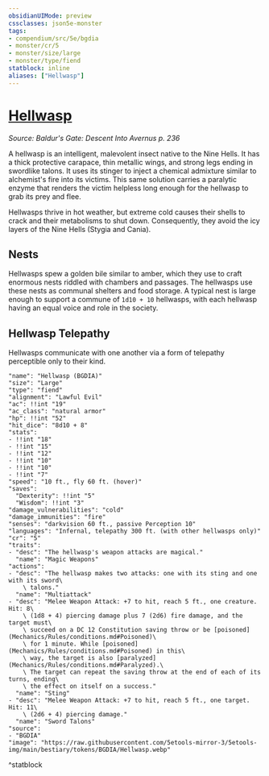 ```yaml
---
obsidianUIMode: preview
cssclasses: json5e-monster
tags:
- compendium/src/5e/bgdia
- monster/cr/5
- monster/size/large
- monster/type/fiend
statblock: inline
aliases: ["Hellwasp"]
---
```

# [Hellwasp](Mechanics\bestiary\fiend/hellwasp-bgdia.md)
*Source: Baldur's Gate: Descent Into Avernus p. 236*  

A hellwasp is an intelligent, malevolent insect native to the Nine Hells. It has a thick protective carapace, thin metallic wings, and strong legs ending in swordlike talons. It uses its stinger to inject a chemical admixture similar to alchemist's fire into its victims. This same solution carries a paralytic enzyme that renders the victim helpless long enough for the hellwasp to grab its prey and flee.

Hellwasps thrive in hot weather, but extreme cold causes their shells to crack and their metabolisms to shut down. Consequently, they avoid the icy layers of the Nine Hells (Stygia and Cania).

## Nests

Hellwasps spew a golden bile similar to amber, which they use to craft enormous nests riddled with chambers and passages. The hellwasps use these nests as communal shelters and food storage. A typical nest is large enough to support a commune of `1d10 + 10` hellwasps, with each hellwasp having an equal voice and role in the society.

## Hellwasp Telepathy

Hellwasps communicate with one another via a form of telepathy perceptible only to their kind.

```statblock
"name": "Hellwasp (BGDIA)"
"size": "Large"
"type": "fiend"
"alignment": "Lawful Evil"
"ac": !!int "19"
"ac_class": "natural armor"
"hp": !!int "52"
"hit_dice": "8d10 + 8"
"stats":
- !!int "18"
- !!int "15"
- !!int "12"
- !!int "10"
- !!int "10"
- !!int "7"
"speed": "10 ft., fly 60 ft. (hover)"
"saves":
  "Dexterity": !!int "5"
  "Wisdom": !!int "3"
"damage_vulnerabilities": "cold"
"damage_immunities": "fire"
"senses": "darkvision 60 ft., passive Perception 10"
"languages": "Infernal, telepathy 300 ft. (with other hellwasps only)"
"cr": "5"
"traits":
- "desc": "The hellwasp's weapon attacks are magical."
  "name": "Magic Weapons"
"actions":
- "desc": "The hellwasp makes two attacks: one with its sting and one with its sword\
    \ talons."
  "name": "Multiattack"
- "desc": "Melee Weapon Attack: +7 to hit, reach 5 ft., one creature. Hit: 8\
    \ (1d8 + 4) piercing damage plus 7 (2d6) fire damage, and the target must\
    \ succeed on a DC 12 Constitution saving throw or be [poisoned](Mechanics/Rules/conditions.md#Poisoned)\
    \ for 1 minute. While [poisoned](Mechanics/Rules/conditions.md#Poisoned) in this\
    \ way, the target is also [paralyzed](Mechanics/Rules/conditions.md#Paralyzed).\
    \ The target can repeat the saving throw at the end of each of its turns, ending\
    \ the effect on itself on a success."
  "name": "Sting"
- "desc": "Melee Weapon Attack: +7 to hit, reach 5 ft., one target. Hit: 11\
    \ (2d6 + 4) piercing damage."
  "name": "Sword Talons"
"source":
- "BGDIA"
"image": "https://raw.githubusercontent.com/5etools-mirror-3/5etools-img/main/bestiary/tokens/BGDIA/Hellwasp.webp"
```
^statblock